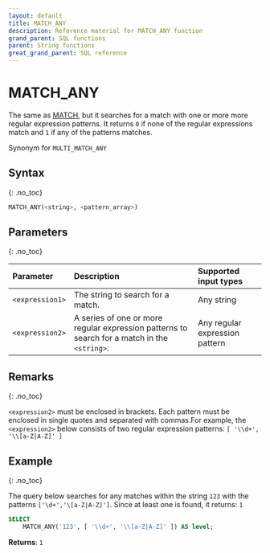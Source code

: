 ```yaml
---
layout: default
title: MATCH_ANY
description: Reference material for MATCH_ANY function
grand_parent: SQL functions
parent: String functions
great_grand_parent: SQL reference
---
```


# MATCH\_ANY

The same as [MATCH](./match.md), but it searches for a match with one or more more regular expression patterns. It returns `0` if none of the regular expressions match and `1` if any of the patterns matches.

Synonym for `MULTI_MATCH_ANY`

## Syntax
{: .no_toc}

```sql
MATCH_ANY(<string>, <pattern_array>)
```
## Parameters 
{: .no_toc}

| Parameter         | Description     | Supported input types | 
| :----------------- | :------------------------------- | :----------| 
| `<expression1>`        | The string to search for a match. | Any string |
| `<expression2>` | A series of one or more regular expression patterns to search for a match in the `<string>`. | Any regular expression pattern | 

## Remarks
{: .no_toc}

`<expression2>` must be enclosed in brackets. Each pattern must be enclosed in single quotes and separated with commas.For example, the `<expression2>` below consists of two regular expression patterns: `[ '\\d+', '\\[a-Z|A-Z]' ]`

## Example
{: .no_toc}

The query below searches for any matches within the string `123` with the patterns `['\d+','\[a-Z|A-Z]']`.  Since at least one is found, it returns: `1`

```sql
SELECT
	MATCH_ANY('123', [ '\\d+', '\\[a-Z|A-Z]' ]) AS level;
```

**Returns**: `1`
